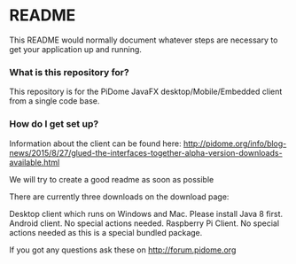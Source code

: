 # README #

This README would normally document whatever steps are necessary to get your application up and running.

### What is this repository for? ###

This repository is for the PiDome JavaFX desktop/Mobile/Embedded client from a single code base.

### How do I get set up? ###

Information about the client can be found here: http://pidome.org/info/blog-news/2015/8/27/glued-the-interfaces-together-alpha-version-downloads-available.html

We will try to create a good readme as soon as possible

There are currently three downloads on the download page:

Desktop client which runs on Windows and Mac. Please install Java 8 first.
Android client. No special actions needed.
Raspberry Pi Client. No special actions needed as this is a special bundled package.

If you got any questions ask these on http://forum.pidome.org